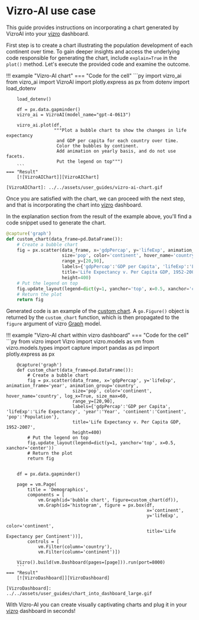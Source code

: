 # Vizro-AI use case

This guide provides instructions on incorporating a chart generated by VizroAI into your [vizro](https://github.com/mckinsey/vizro/tree/main/vizro-core) dashboard.

First step is to create a chart illustrating the population development of each continent over time. To gain deeper insights and access the underlying code responsible for generating the chart, include `explain=True` in the `plot()` method. Let's execute the provided code and examine the outcome.

!!! example "Vizro-AI chart"
    === "Code for the cell"
        ```py
        import vizro_ai
        from vizro_ai import VizroAI
        import plotly.express as px
        from dotenv import load_dotenv

        load_dotenv()

        df = px.data.gapminder()
        vizro_ai = VizroAI(model_name="gpt-4-0613")

        vizro_ai.plot(df,
                      """Plot a bubble chart to show the changes in life expectancy
                       and GDP per capita for each country over time.
                       Color the bubbles by continent.
                       Add animation on yearly basis, and do not use facets.
                       Put the legend on top""")
        ```
    === "Result"
        [![VizroAIChart]][VizroAIChart]

    [VizroAIChart]: ../../assets/user_guides/vizro-ai-chart.gif


Once you are satisfied with the chart, we can proceed with the next step, and that is incorporating the chart into [vizro](https://github.com/mckinsey/vizro/tree/main/vizro-core) dashboard.

In the explanation section from the result of the example above, you'll find a code snippet used to generate the chart.

```py
@capture('graph')
def custom_chart(data_frame=pd.DataFrame()):
    # Create a bubble chart
    fig = px.scatter(data_frame, x='gdpPercap', y='lifeExp', animation_frame='year', animation_group='country',
                     size='pop', color='continent', hover_name='country', log_x=True, size_max=60,
                     range_y=[20,90],
                     labels={'gdpPercap':'GDP per Capita', 'lifeExp':'Life Expectancy', 'year':'Year', 'continent':'Continent', 'pop':'Population'},
                     title='Life Expectancy v. Per Capita GDP, 1952-2007',
                     height=400)
    # Put the legend on top
    fig.update_layout(legend=dict(y=1, yanchor='top', x=0.5, xanchor='center'))
    # Return the plot
    return fig
```

Generated code is an example of the [custom chart](https://vizro.readthedocs.io/en/stable/pages/user-guides/custom-charts). A `go.Figure()` object is returned by the `custom_chart` function, which is then propagated to the `figure` argument of vizro [Graph](https://vizro.readthedocs.io/en/stable/pages/user-guides/graph) model.

!!! example "Vizro-AI chart within vizro dashboard"
    === "Code for the cell"
        ```py
        from vizro import Vizro
        import vizro.models as vm
        from vizro.models.types import capture
        import pandas as pd
        import plotly.express as px


        @capture('graph')
        def custom_chart(data_frame=pd.DataFrame()):
            # Create a bubble chart
            fig = px.scatter(data_frame, x='gdpPercap', y='lifeExp', animation_frame='year', animation_group='country',
                             size='pop', color='continent', hover_name='country', log_x=True, size_max=60,
                             range_y=[20,90],
                             labels={'gdpPercap':'GDP per Capita', 'lifeExp':'Life Expectancy', 'year':'Year', 'continent':'Continent', 'pop':'Population'},
                             title='Life Expectancy v. Per Capita GDP, 1952-2007',
                             height=400)
            # Put the legend on top
            fig.update_layout(legend=dict(y=1, yanchor='top', x=0.5, xanchor='center'))
            # Return the plot
            return fig


        df = px.data.gapminder()

        page = vm.Page(
            title = 'Demographics',
            components = [
                vm.Graph(id='bubble chart', figure=custom_chart(df)),
                vm.Graph(id='histogram', figure = px.box(df,
                                                         x='continent',
                                                         y='lifeExp',
                                                         color='continent',
                                                         title='Life Expectancy per Continent'))],
            controls = [
                vm.Filter(column='country'),
                vm.Filter(column='continent')])

        Vizro().build(vm.Dashboard(pages=[page])).run(port=8000)
        ```
    === "Result"
        [![VizroDashboard]][VizroDashboard]

    [VizroDashboard]: ../../assets/user_guides/chart_into_dashboard_large.gif



With Vizro-AI you can create visually captivating charts and plug it in your [vizro](https://github.com/mckinsey/vizro/tree/main/vizro-core) dashboard in seconds!
